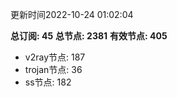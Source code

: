 更新时间2022-10-24 01:02:04

**总订阅: 45**
**总节点: 2381**
**有效节点: 405**
- v2ray节点: 187
- trojan节点: 36
- ss节点: 182
